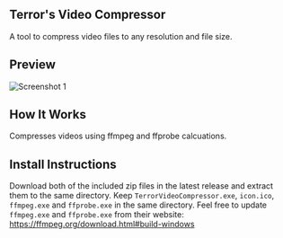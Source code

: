 ## Terror's Video Compressor
A tool to compress video files to any resolution and file size.

## Preview
![Screenshot 1](https://github.com/terrorhub/Terror-Video-Compressor/blob/master/screenshot.png)

## How It Works
Compresses videos using ffmpeg and ffprobe calcuations.

## Install Instructions
Download both of the included zip files in the latest release and extract them to the same directory.
Keep `TerrorVideoCompressor.exe`, `icon.ico`, `ffmpeg.exe` and `ffprobe.exe` in the same directory.
Feel free to update `ffmpeg.exe` and `ffprobe.exe` from their website: https://ffmpeg.org/download.html#build-windows
